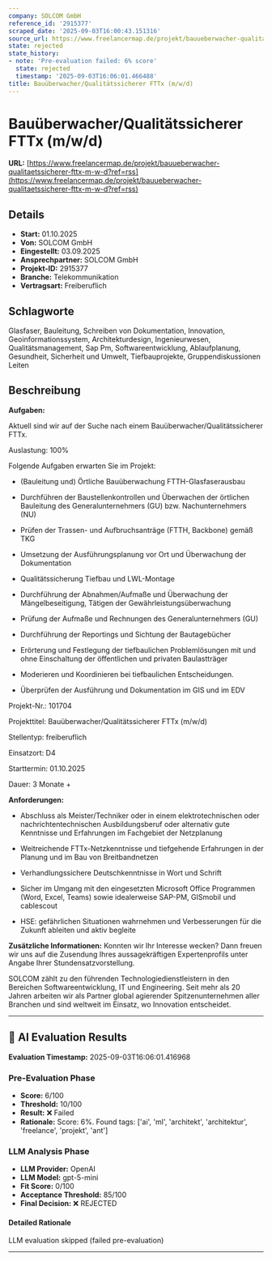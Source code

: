 ```yaml
---
company: SOLCOM GmbH
reference_id: '2915377'
scraped_date: '2025-09-03T16:00:43.151316'
source_url: https://www.freelancermap.de/projekt/bauueberwacher-qualitaetssicherer-fttx-m-w-d?ref=rss
state: rejected
state_history:
- note: 'Pre-evaluation failed: 6% score'
  state: rejected
  timestamp: '2025-09-03T16:06:01.466488'
title: Bauüberwacher/Qualitätssicherer FTTx (m/w/d)
---
```



# Bauüberwacher/Qualitätssicherer FTTx (m/w/d)
**URL:** [https://www.freelancermap.de/projekt/bauueberwacher-qualitaetssicherer-fttx-m-w-d?ref=rss](https://www.freelancermap.de/projekt/bauueberwacher-qualitaetssicherer-fttx-m-w-d?ref=rss)
## Details
- **Start:** 01.10.2025
- **Von:** SOLCOM GmbH
- **Eingestellt:** 03.09.2025
- **Ansprechpartner:** SOLCOM GmbH
- **Projekt-ID:** 2915377
- **Branche:** Telekommunikation
- **Vertragsart:** Freiberuflich

## Schlagworte
Glasfaser, Bauleitung, Schreiben von Dokumentation, Innovation, Geoinformationssystem, Architekturdesign, Ingenieurwesen, Qualitätsmanagement, Sap Pm, Softwareentwicklung, Ablaufplanung, Gesundheit, Sicherheit und Umwelt, Tiefbauprojekte, Gruppendiskussionen Leiten

## Beschreibung
**Aufgaben:**

Aktuell sind wir auf der Suche nach einem Bauüberwacher/Qualitätssicherer FTTx.

Auslastung: 100%

Folgende Aufgaben erwarten Sie im Projekt:

+ (Bauleitung und) Örtliche Bauüberwachung FTTH-Glasfaserausbau

+ Durchführen der Baustellenkontrollen und Überwachen der örtlichen Bauleitung des Generalunternehmers (GU) bzw. Nachunternehmers (NU)

+ Prüfen der Trassen- und Aufbruchsanträge (FTTH, Backbone) gemäß TKG

+ Umsetzung der Ausführungsplanung vor Ort und Überwachung der Dokumentation

+ Qualitätssicherung Tiefbau und LWL-Montage

+ Durchführung der Abnahmen/Aufmaße und Überwachung der Mängelbeseitigung, Tätigen der Gewährleistungsüberwachung

+ Prüfung der Aufmaße und Rechnungen des Generalunternehmers (GU)

+ Durchführung der Reportings und Sichtung der Bautagebücher

+ Erörterung und Festlegung der tiefbaulichen Problemlösungen mit und ohne Einschaltung der öffentlichen und privaten Baulastträger

+ Moderieren und Koordinieren bei tiefbaulichen Entscheidungen.

+ Überprüfen der Ausführung und Dokumentation im GIS und im EDV

Projekt-Nr.:
101704

Projekttitel:
Bauüberwacher/Qualitätssicherer FTTx (m/w/d)

Stellentyp:
freiberuflich

Einsatzort:
D4

Starttermin:
01.10.2025

Dauer:
3 Monate +

**Anforderungen:**

+ Abschluss als Meister/Techniker oder in einem elektrotechnischen oder nachrichtentechnischen Ausbildungsberuf oder alternativ gute Kenntnisse und Erfahrungen im Fachgebiet der Netzplanung

+ Weitreichende FTTx-Netzkenntnisse und tiefgehende Erfahrungen in der Planung und im Bau von Breitbandnetzen

+ Verhandlungssichere Deutschkenntnisse in Wort und Schrift

+ Sicher im Umgang mit den eingesetzten Microsoft Office Programmen (Word, Excel, Teams) sowie idealerweise SAP-PM, GISmobil und cablescout

+ HSE: gefährlichen Situationen wahrnehmen und Verbesserungen für die Zukunft ableiten und aktiv begleite

**Zusätzliche Informationen:**
Konnten wir Ihr Interesse wecken? Dann freuen wir uns auf die Zusendung Ihres aussagekräftigen Expertenprofils unter Angabe Ihrer Stundensatzvorstellung.

SOLCOM zählt zu den führenden Technologiedienstleistern in den Bereichen Softwareentwicklung, IT und Engineering. Seit mehr als 20 Jahren arbeiten wir als Partner global agierender Spitzenunternehmen aller Branchen und sind weltweit im Einsatz, wo Innovation entscheidet.

---

## 🤖 AI Evaluation Results

**Evaluation Timestamp:** 2025-09-03T16:06:01.416968

### Pre-Evaluation Phase
- **Score:** 6/100
- **Threshold:** 10/100
- **Result:** ❌ Failed
- **Rationale:** Score: 6%. Found tags: ['ai', 'ml', 'architekt', 'architektur', 'freelance', 'projekt', 'ant']

### LLM Analysis Phase
- **LLM Provider:** OpenAI
- **LLM Model:** gpt-5-mini
- **Fit Score:** 0/100
- **Acceptance Threshold:** 85/100
- **Final Decision:** ❌ REJECTED

#### Detailed Rationale
LLM evaluation skipped (failed pre-evaluation)

---
